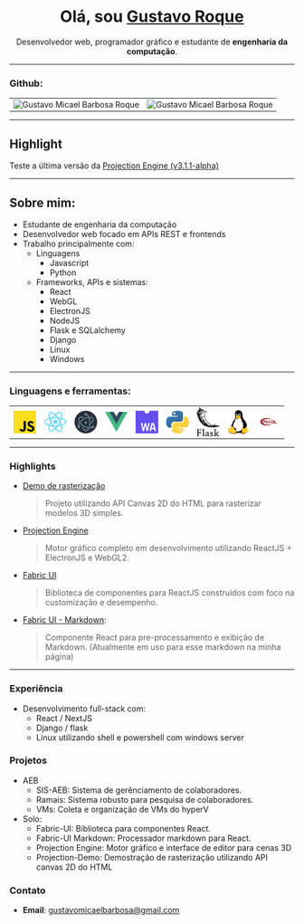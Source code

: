 <h1 align = "center">Olá, sou <a href="https://facobackup-profile.vercel.app/">Gustavo Roque</a></h1>
<p align = "center">
  Desenvolvedor web, programador gráfico e estudante de <b>engenharia da computação</b>.
</p>

---

### Github:

<table>
<tr>
<td>
<img height="100%" alt="Gustavo Micael Barbosa Roque" src="https://github-readme-stats.vercel.app/api/top-langs/?username=FacoBackup&layout=compact&theme=material-palenight&langs_count=12" />
</td>
<td>
<img height="100%" alt="Gustavo Micael Barbosa Roque" src="https://github-readme-stats.vercel.app/api?username=FacoBackup&show_icons=true&title_color=fff&icon_color=79ff97&text_color=9f9f9f&bg_color=151515" />
</td>
</tr>
</table>

--- 

## Highlight
Teste a última versão da [Projection Engine (v3.1.1-alpha)](https://github.com/projection-engine/editor/releases/tag/v3.1.1-alpha)

---

## Sobre mim:

- Estudante de engenharia da computação
- Desenvolvedor web focado em APIs REST e frontends  
- Trabalho principalmente com:
  - Linguagens
    - Javascript 
    - Python
  - Frameworks, APIs e sistemas:
    - React
    - WebGL
    - ElectronJS
    - NodeJS
    - Flask e SQLalchemy
    - Django
    - Linux
    - Windows

--- 

### Linguagens e ferramentas:

<table>
 <td>
    <img align="center" alt="Javascript" width="40px" src="https://github.com/facobackup/facobackup/blob/main/js.png?raw=true"/>
  </td>
  <td>
    <img align="center" alt="React" width="40px" src="https://github.com/facobackup/facobackup/blob/main/react.png?raw=true"/>
  </td>
  <td>
    <img align="center" alt="Electron" width="40px" src="https://github.com/facobackup/facobackup/blob/main/electron.png?raw=true"/>
  </td>
  <td>
    <img align="center" alt="Vue" width="40px" src="https://github.com/facobackup/facobackup/blob/main/vue.png?raw=true"/>
  </td>

  <td>
    <img align="center" alt="Webassembly" width="40px" src="https://github.com/facobackup/facobackup/blob/main/wasm.png?raw=true"/>
  </td>
 
  <td>
    <img align="center" alt="Python" width="40px" src="https://github.com/facobackup/facobackup/blob/main/py.png?raw=true"/>
  </td>
  <td>
    <img align="center" alt="Flask" width="40px" src="https://github.com/facobackup/facobackup/blob/main/flask.png?raw=true"/>
  </td>
  <td>
    <img align="center" alt="Linux" width="40px" src="https://github.com/facobackup/facobackup/blob/main/linux.png?raw=true"/>
  </td>

  <td>
    <img align="center" alt="WebGL" width="40px" src="https://github.com/facobackup/facobackup/blob/main/webgl.png?raw=true"/>
  </td>
</table>

--- 

### Highlights

- [Demo de rasterização](https://engine-demo.vercel.app/)
  > Projeto utilizando API Canvas 2D do HTML para rasterizar modelos 3D simples.
- [Projection Engine](https://github.com/projection-engine)
  > Motor gráfico completo em desenvolvimento utilizando ReactJS + ElectronJS e WebGL2.
- [Fabric UI](https://github.com/fabric-ui/core)
  > Biblioteca de componentes para ReactJS construídos com foco na customização e desempenho.
- [Fabric UI - Markdown](https://github.com/fabric-ui/markdown):
  > Componente React para pre-processamento e exibição de Markdown. (Atualmente em uso para esse markdown na minha página)
  
---

### Experiência 
- Desenvolvimento full-stack com:
  - React / NextJS
  - Django / flask
  - Linux utilizando shell e powershell com windows server
  
### Projetos
- AEB
  - SIS-AEB: Sistema de gerênciamento de colaboradores.
  - Ramais: Sistema robusto para pesquisa de colaboradores.
  - VMs: Coleta e organização de VMs do hyperV
- Solo:
  - Fabric-UI: Biblioteca para componentes React.
  - Fabric-UI Markdown: Processador markdown para React.
  - Projection Engine: Motor gráfico e interface de editor para cenas 3D
  - Projection-Demo: Demostração de rasterização utilizando API canvas 2D do HTML
  
### Contato
- **Email**: gustavomicaelbarbosa@gmail.com
